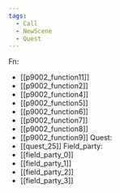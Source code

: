 ```yaml
---
tags:
  - Call
  - NewScene
  - Quest
---
```

Fn:
- [[p9002_function11]]
- [[p9002_function2]]
- [[p9002_function4]]
- [[p9002_function5]]
- [[p9002_function6]]
- [[p9002_function7]]
- [[p9002_function8]]
- [[p9002_function9]]
Quest:
- [[quest_25]]
Field_party:
- [[field_party_0]]
- [[field_party_1]]
- [[field_party_2]]
- [[field_party_3]]
